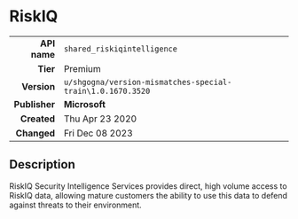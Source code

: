 # RiskIQ
| | |
|-:|-|
|**API name**|`shared_riskiqintelligence`|
|**Tier**|Premium|
|**Version**|`u/shgogna/version-mismatches-special-train\1.0.1670.3520`|
|**Publisher**|**Microsoft**|
|**Created**|Thu Apr 23 2020|
|**Changed**|Fri Dec 08 2023|

## Description
RiskIQ Security Intelligence Services provides direct, high volume access to RiskIQ data, allowing mature customers the ability to use this data to defend against threats to their environment.
